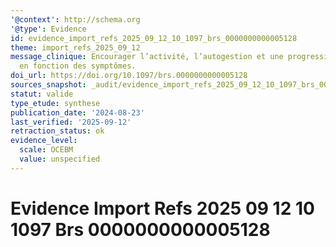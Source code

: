 ```yaml
---
'@context': http://schema.org
'@type': Evidence
id: evidence_import_refs_2025_09_12_10_1097_brs_0000000000005128
theme: import_refs_2025_09_12
message_clinique: Encourager l’activité, l’autogestion et une progression graduée
  en fonction des symptômes.
doi_url: https://doi.org/10.1097/brs.0000000000005128
sources_snapshot: _audit/evidence_import_refs_2025_09_12_10_1097_brs_0000000000005128.json
statut: valide
type_etude: synthese
publication_date: '2024-08-23'
last_verified: '2025-09-12'
retraction_status: ok
evidence_level:
  scale: OCEBM
  value: unspecified
---
```

# Evidence Import Refs 2025 09 12 10 1097 Brs 0000000000005128


